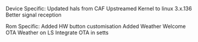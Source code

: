 Device Specific:
Updated hals from CAF
Upstreamed Kernel to linux 3.x.136
Better signal reception

Rom Specific:
Added HW button customisation
Added Weather
Welcome OTA
Weather on LS
Integrate OTA in setts
